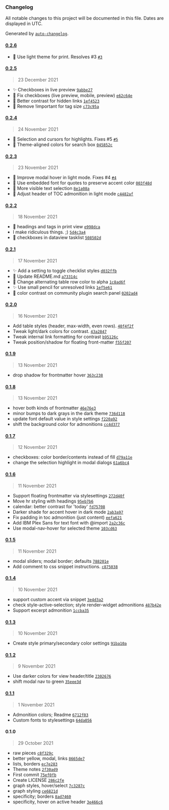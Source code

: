 ### Changelog

All notable changes to this project will be documented in this file. Dates are displayed in UTC.

Generated by [`auto-changelog`](https://github.com/CookPete/auto-changelog).

#### [0.2.6](https://github.com/ebullient/obsidian-theme-ebullientworks/compare/0.2.5...0.2.6)

- 🐛 Use light theme for print. Resolves #3 [`#3`](https://github.com/ebullient/obsidian-theme-ebullientworks/issues/3)

#### [0.2.5](https://github.com/ebullient/obsidian-theme-ebullientworks/compare/0.2.4...0.2.5)

> 23 December 2021

- ✨ Checkboxes in live preview [`9abbe27`](https://github.com/ebullient/obsidian-theme-ebullientworks/commit/9abbe27fd5adeae371167dc229d53f62787b5a3b)
- 🐛 Fix checkboxes (live preview, mobile, preview) [`e62c64e`](https://github.com/ebullient/obsidian-theme-ebullientworks/commit/e62c64e140995d227212c75bad3ca6c4740b5690)
- 🎨 Better contrast for hidden links [`1ef4523`](https://github.com/ebullient/obsidian-theme-ebullientworks/commit/1ef4523b0796ec0a4da6959070c5ee32087bf03d)
- 🎨 Remove !important for tag size [`c73c95a`](https://github.com/ebullient/obsidian-theme-ebullientworks/commit/c73c95a1678c13359d3869058ad72aa678982407)

#### [0.2.4](https://github.com/ebullient/obsidian-theme-ebullientworks/compare/0.2.3...0.2.4)

> 24 November 2021

- 🐛 Selection and cursors for highlights. Fixes #5 [`#5`](https://github.com/ebullient/obsidian-theme-ebullientworks/issues/5)
- 🎨 Theme-aligned colors for search box [`045852c`](https://github.com/ebullient/obsidian-theme-ebullientworks/commit/045852ceaa0edf9d10e5f85a72177b77199d5aae)

#### [0.2.3](https://github.com/ebullient/obsidian-theme-ebullientworks/compare/0.2.2...0.2.3)

> 23 November 2021

- 🎨 Improve modal hover in light mode. Fixes #4 [`#4`](https://github.com/ebullient/obsidian-theme-ebullientworks/issues/4)
- 🐛 Use embedded font for quotes to preserve accent color [`003f48d`](https://github.com/ebullient/obsidian-theme-ebullientworks/commit/003f48d6ae4a3fb912e910124949a07c984ccd92)
- 🎨 More visible text selection [`8e1a08a`](https://github.com/ebullient/obsidian-theme-ebullientworks/commit/8e1a08a14c2012c1382df611948d27b127524a30)
- 🎨 Adjust header of TOC admonition in light mode [`c4482af`](https://github.com/ebullient/obsidian-theme-ebullientworks/commit/c4482afe120bce2061458a8a1c7f709856a26393)

#### [0.2.2](https://github.com/ebullient/obsidian-theme-ebullientworks/compare/0.2.1...0.2.2)

> 18 November 2021

- 🎨 headings and tags in print view [`e998dca`](https://github.com/ebullient/obsidian-theme-ebullientworks/commit/e998dca46858158546d5ac862fffc199fca6281d)
- I make ridiculous things. ;) [`5d4c3a4`](https://github.com/ebullient/obsidian-theme-ebullientworks/commit/5d4c3a44335399f6d11583bdd085f47bad9bfbc7)
- 🐛 checkboxes in dataview tasklist [`508502d`](https://github.com/ebullient/obsidian-theme-ebullientworks/commit/508502dbb0d9d227d0a5aea49405f5c054663d3d)

#### [0.2.1](https://github.com/ebullient/obsidian-theme-ebullientworks/compare/0.2.0...0.2.1)

> 17 November 2021

- ✨ Add a setting to toggle checklist styles [`d032ffb`](https://github.com/ebullient/obsidian-theme-ebullientworks/commit/d032ffb1ebe160f2672756576e98dcec1dd71efd)
- 📝 Update README.md [`a73314c`](https://github.com/ebullient/obsidian-theme-ebullientworks/commit/a73314c6f322556e32fa629f7c6bc64c83a3409a)
- 🐛 Change alternating table row color to alpha [`1c8ad6f`](https://github.com/ebullient/obsidian-theme-ebullientworks/commit/1c8ad6fcaf52403be372bbcbbc55773738ccd6d4)
- ✨ Use small pencil for unresolved links [`1ef5e61`](https://github.com/ebullient/obsidian-theme-ebullientworks/commit/1ef5e61d393d299823bcc451b5a91feae6c20353)
- 🐛 color contrast on community plugin search panel [`0202ad4`](https://github.com/ebullient/obsidian-theme-ebullientworks/commit/0202ad4611548dc97b9d6265fd892f530cf849f2)

#### [0.2.0](https://github.com/ebullient/obsidian-theme-ebullientworks/compare/0.1.9...0.2.0)

> 16 November 2021

- Add table styles (header, max-width, even rows). [`40f4f2f`](https://github.com/ebullient/obsidian-theme-ebullientworks/commit/40f4f2fbaa8cdaa94e10438fa6aca64bca9c5353)
- Tweak light/dark colors for contrast. [`43a2847`](https://github.com/ebullient/obsidian-theme-ebullientworks/commit/43a28470136be59d899fc4154e7ce136a7357506)
- Tweak internal link formatting for contrast [`b95126c`](https://github.com/ebullient/obsidian-theme-ebullientworks/commit/b95126cac21f625dbc259f3a7bbb93e4d508eaa4)
- Tweak position/shadow for floating front-matter [`f55f207`](https://github.com/ebullient/obsidian-theme-ebullientworks/commit/f55f207cadb1dcb9743468d3d93530f698fd9282)

#### [0.1.9](https://github.com/ebullient/obsidian-theme-ebullientworks/compare/0.1.8...0.1.9)

> 13 November 2021

- drop shadow for frontmatter hover [`363c238`](https://github.com/ebullient/obsidian-theme-ebullientworks/commit/363c238348869e9518168b291863bbfad2dd4a0f)

#### [0.1.8](https://github.com/ebullient/obsidian-theme-ebullientworks/compare/0.1.7...0.1.8)

> 13 November 2021

- hover both kinds of frontmatter [`46e76e3`](https://github.com/ebullient/obsidian-theme-ebullientworks/commit/46e76e3c6290aee5e8f6db02dcada136059cb1ee)
- minor bumps to dark grays in the dark theme [`736d118`](https://github.com/ebullient/obsidian-theme-ebullientworks/commit/736d1181beeb169c1fb9a07a5f5eed0b2d1b4398)
- update font default value in style settings [`f220a92`](https://github.com/ebullient/obsidian-theme-ebullientworks/commit/f220a92bdef95519688518e8d1d0a4c920a14418)
- shift the background color for admonitions [`cc4d377`](https://github.com/ebullient/obsidian-theme-ebullientworks/commit/cc4d377315025abbc3052c57e1fc862568a9afef)

#### [0.1.7](https://github.com/ebullient/obsidian-theme-ebullientworks/compare/0.1.6...0.1.7)

> 12 November 2021

- checkboxes: color border/contents instead of fill [`d79a11e`](https://github.com/ebullient/obsidian-theme-ebullientworks/commit/d79a11ecf5d560f80a4abab91e8482710124c435)
- change the selection highlight in modal dialogs [`61a6bc4`](https://github.com/ebullient/obsidian-theme-ebullientworks/commit/61a6bc4a20d454be0a953bbd3aedf3fa8eac394c)

#### [0.1.6](https://github.com/ebullient/obsidian-theme-ebullientworks/compare/0.1.5...0.1.6)

> 11 November 2021

- Support floating frontmatter via stylesettings [`272d40f`](https://github.com/ebullient/obsidian-theme-ebullientworks/commit/272d40fcbb9d06cb033abb0a312b5a1c9d2b3699)
- Move hr styling with headings [`95eb7b6`](https://github.com/ebullient/obsidian-theme-ebullientworks/commit/95eb7b6ac742a3bf0929bb8ee006f7099fad4726)
- calendar: better contrast for 'today' [`fd75708`](https://github.com/ebullient/obsidian-theme-ebullientworks/commit/fd7570811092c82968cbd852ec02f42d36b16dbb)
- Darker shade for accent hover in dark mode [`2ab3a97`](https://github.com/ebullient/obsidian-theme-ebullientworks/commit/2ab3a97f4babdc9e92b036b116f2a3e6970dbc26)
- Fix padding in toc admonition (just content) [`eefa621`](https://github.com/ebullient/obsidian-theme-ebullientworks/commit/eefa621d9ce5e2a74eb76702c61ef0f2626c3b93)
- Add IBM Plex Sans for text font with @import [`2a2c36c`](https://github.com/ebullient/obsidian-theme-ebullientworks/commit/2a2c36c1e3cbf6659d8aefe285829885b4f136d4)
- Use modal-nav-hover for selected theme [`103cd63`](https://github.com/ebullient/obsidian-theme-ebullientworks/commit/103cd639ff7288c385fe34ae0cc5cfdbddad70a4)

#### [0.1.5](https://github.com/ebullient/obsidian-theme-ebullientworks/compare/0.1.4...0.1.5)

> 11 November 2021

- modal sliders; modal border; defaults [`788201e`](https://github.com/ebullient/obsidian-theme-ebullientworks/commit/788201e7662410bd7087758c5659f70fac1ca0ac)
- Add comment to css snippet instructions. [`c875038`](https://github.com/ebullient/obsidian-theme-ebullientworks/commit/c875038a3f79ee5c3cfab0ca9bdc11bbb0b2da70)

#### [0.1.4](https://github.com/ebullient/obsidian-theme-ebullientworks/compare/0.1.3...0.1.4)

> 10 November 2021

- support custom accent via snippet [`3e4d3a2`](https://github.com/ebullient/obsidian-theme-ebullientworks/commit/3e4d3a2888e8819fc435e68541e38adbd5fc5d9f)
- check style-active-selection; style render-widget admonitions [`487b42e`](https://github.com/ebullient/obsidian-theme-ebullientworks/commit/487b42ee8175b7300f0be607591863dafcc88914)
- Support excerpt admonition [`1ccba35`](https://github.com/ebullient/obsidian-theme-ebullientworks/commit/1ccba35174e0f9bc02f516bf7f69a27fce2ea7cc)

#### [0.1.3](https://github.com/ebullient/obsidian-theme-ebullientworks/compare/0.1.2...0.1.3)

> 10 November 2021

- Create style primary/secondary color settings [`91ba10a`](https://github.com/ebullient/obsidian-theme-ebullientworks/commit/91ba10acad65bf48103ac56d4ab67ad4145fbd86)

#### [0.1.2](https://github.com/ebullient/obsidian-theme-ebullientworks/compare/0.1.1...0.1.2)

> 9 November 2021

- Use darker colors for view header/title [`2302676`](https://github.com/ebullient/obsidian-theme-ebullientworks/commit/23026768845edb9c6a52204f389a66ebe61dc661)
- shift modal nav to green [`35eee3d`](https://github.com/ebullient/obsidian-theme-ebullientworks/commit/35eee3d7893fbef880afb8791c7cfd09e48cb95a)

#### [0.1.1](https://github.com/ebullient/obsidian-theme-ebullientworks/compare/0.1.0...0.1.1)

> 1 November 2021

- Admonition colors; Readme [`6712f03`](https://github.com/ebullient/obsidian-theme-ebullientworks/commit/6712f03552d6ec56c5da0beb6e95efd695b96894)
- Custom fonts to stylesettings [`64da056`](https://github.com/ebullient/obsidian-theme-ebullientworks/commit/64da056ef12fd1f03579b98aa5daa6807e940e16)

#### 0.1.0

> 29 October 2021

- raw pieces [`c8f329c`](https://github.com/ebullient/obsidian-theme-ebullientworks/commit/c8f329c2afd996f5ec503a16c95dda1a1ecdca43)
- better yellow, modal, links [`8665de7`](https://github.com/ebullient/obsidian-theme-ebullientworks/commit/8665de79602a4a40236bd1ecbb7cc8d46bce695c)
- lists, borders [`ec7e283`](https://github.com/ebullient/obsidian-theme-ebullientworks/commit/ec7e28338f2a6b6a9f02fcf0b34d1d2beab0bc54)
- Theme notes [`2f30ad9`](https://github.com/ebullient/obsidian-theme-ebullientworks/commit/2f30ad979727588ecdba38744645391a1a88d137)
- First commit [`75ef0fb`](https://github.com/ebullient/obsidian-theme-ebullientworks/commit/75ef0fb9458d2e3a61c5f6695a84e945a28cdd42)
- Create LICENSE [`286c2fe`](https://github.com/ebullient/obsidian-theme-ebullientworks/commit/286c2fe8ef4f3926b2bfaec52a42ff8e6f6a9804)
- graph styles, hover/select [`7c3287c`](https://github.com/ebullient/obsidian-theme-ebullientworks/commit/7c3287ca8e634b3bdeabfd59c541c1c0582104cd)
- graph styling [`ce6821d`](https://github.com/ebullient/obsidian-theme-ebullientworks/commit/ce6821d84eb995ed1a740c1a2a472f734bb26437)
- specificity; borders [`8ad7460`](https://github.com/ebullient/obsidian-theme-ebullientworks/commit/8ad7460d9f9ce27eb24211567742a10dd4ac0a71)
- specificity, hover on active header [`3e466c6`](https://github.com/ebullient/obsidian-theme-ebullientworks/commit/3e466c68b9f103e01a661b6652aa9b280e0a99da)
